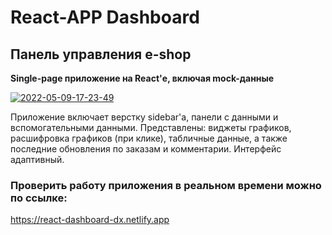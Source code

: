 # React-APP Dashboard

## Панель управления e-shop

**Single-page приложение на React'е, включая mock-данные**

<a href="https://ibb.co/cb67y0c"><img src="https://i.ibb.co/N19HF56/2022-05-09-17-23-49.png" alt="2022-05-09-17-23-49" border="0"></a>

Приложение включает верстку sidebar'a, панели с данными и вспомогательными данными. Представлены: виджеты графиков, расшифровка графиков (при клике), табличные данные, а также последние обновления по заказам и комментарии. Интерфейс адаптивный.

### Проверить работу приложения в реальном времени можно по ссылке:
https://react-dashboard-dx.netlify.app
